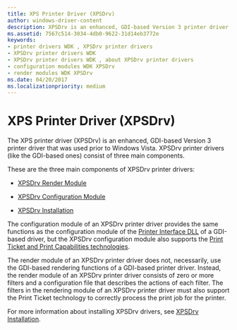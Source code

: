 ```yaml
---
title: XPS Printer Driver (XPSDrv)
author: windows-driver-content
description: XPSDrv is an enhanced, GDI-based Version 3 printer driver that was used prior to Windows Vista.
ms.assetid: 7567c514-3034-4db0-9622-31d14eb3772e
keywords:
- printer drivers WDK , XPSDrv printer drivers
- XPSDrv printer drivers WDK
- XPSDrv printer drivers WDK , about XPSDrv printer drivers
- configuration modules WDK XPSDrv
- render modules WDK XPSDrv
ms.date: 04/20/2017
ms.localizationpriority: medium
---
```


# XPS Printer Driver (XPSDrv)


The XPS printer driver (XPSDrv) is an enhanced, GDI-based Version 3 printer driver that was used prior to Windows Vista. XPSDrv printer drivers (like the GDI-based ones) consist of three main components.

These are the three main components of XPSDrv printer drivers:

-   [XPSDrv Render Module](xpsdrv-render-module.md)

-   [XPSDrv Configuration Module](xpsdrv-configuration-module.md)

-   [XPSDrv Installation](xpsdrv-installation.md)

The configuration module of an XPSDrv printer driver provides the same functions as the configuration module of the [Printer Interface DLL](printer-interface-dll.md) of a GDI-based driver, but the XPSDrv configuration module also supports the [Print Ticket and Print Capabilities technologies](print-ticket-and-print-capabilities-technologies.md).

The render module of an XPSDrv printer driver does not, necessarily, use the GDI-based rendering functions of a GDI-based printer driver. Instead, the render module of an XPSDrv printer driver consists of zero or more filters and a configuration file that describes the actions of each filter. The filters in the rendering module of an XPSDrv printer driver must also support the Print Ticket technology to correctly process the print job for the printer.

For more information about installing XPSDrv drivers, see [XPSDrv Installation](xpsdrv-installation.md).

 

 




